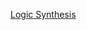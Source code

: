 [Logic Synthesis](https://www.bilibili.com/video/BV11q4y1f79x?spm_id_from=333.337.search-card.all.click&vd_source=ee3720b77860a02238456b9f38158550)